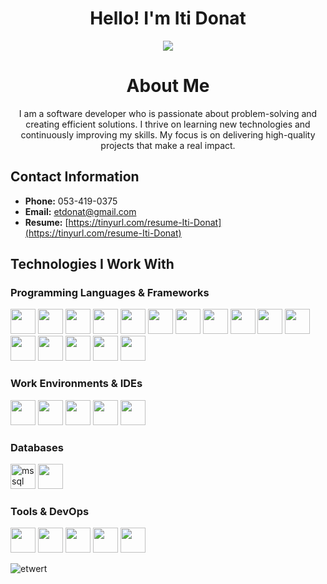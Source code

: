 <h1 align="center">Hello! I'm Iti Donat</h1>
<!-- <h3 align="center">Fullstack Developer</h3> -->
<p align="center">
  <img src="https://readme-typing-svg.demolab.com?font=Fira+Code&pause=1000&color=F75C7E&center=true&vCenter=true&width=435&lines=Fullstack+Developer;" />
</p>

<h1 align="center">About Me</h1>
<p align="center">
I am a software developer who is passionate about problem-solving and creating efficient solutions. I thrive on learning new technologies and continuously improving my skills. My focus is on delivering high-quality projects that make a real impact.
</p>

## Contact Information
- **Phone:** 053-419-0375
- **Email:** etdonat@gmail.com
- **Resume:** [https://tinyurl.com/resume-Iti-Donat](https://tinyurl.com/resume-Iti-Donat)

## Technologies I Work With

### Programming Languages & Frameworks
<p>
<!--   אולי להוסיף כאן את ספרינג בוט -->
<img src="https://cdn.jsdelivr.net/gh/devicons/devicon@latest/icons/c/c-original.svg" width="40" height="40"/>
<img src="https://cdn.jsdelivr.net/gh/devicons/devicon@latest/icons/cplusplus/cplusplus-original.svg" width="40" height="40"/>
<img src="https://cdn.jsdelivr.net/gh/devicons/devicon@latest/icons/csharp/csharp-original.svg" width="40" height="40"/>
<img src="https://cdn.jsdelivr.net/gh/devicons/devicon@latest/icons/dot-net/dot-net-original-wordmark.svg" width="40" height="40"/>
<img src="https://cdn.jsdelivr.net/gh/devicons/devicon@latest/icons/java/java-original-wordmark.svg" width="40" height="40"/>
<img src="https://cdn.jsdelivr.net/gh/devicons/devicon@latest/icons/python/python-original-wordmark.svg" width="40" height="40"/>
<img src="https://cdn.jsdelivr.net/gh/devicons/devicon@latest/icons/typescript/typescript-original.svg" width="40" height="40"/>
<img src="https://cdn.jsdelivr.net/gh/devicons/devicon@latest/icons/javascript/javascript-original.svg" width="40" height="40"/>
<img src="https://cdn.jsdelivr.net/gh/devicons/devicon@latest/icons/react/react-original-wordmark.svg" width="40" height="40"/>
<img src="https://cdn.jsdelivr.net/gh/devicons/devicon@latest/icons/redux/redux-original.svg" width="40" height="40"/>
<img src="https://cdn.jsdelivr.net/gh/devicons/devicon@latest/icons/nodejs/nodejs-original-wordmark.svg" width="40" height="40"/>
<img src="https://cdn.jsdelivr.net/gh/devicons/devicon@latest/icons/mongoose/mongoose-original-wordmark.svg" width="40" height="40"/>
<img src="https://cdn.jsdelivr.net/gh/devicons/devicon@latest/icons/materialui/materialui-original.svg" width="40" height="40"/>
<img src="https://cdn.jsdelivr.net/gh/devicons/devicon@latest/icons/html5/html5-original-wordmark.svg" width="40" height="40"/>
<img src="https://cdn.jsdelivr.net/gh/devicons/devicon@latest/icons/css3/css3-original-wordmark.svg" width="40" height="40"/>
<img src="https://cdn.jsdelivr.net/gh/devicons/devicon@latest/icons/nestjs/nestjs-original.svg" width="40" height="40"/>
<!-- <img src="https://cdn.jsdelivr.net/gh/devicons/devicon@latest/icons/flask/flask-original-wordmark.svg" width="40" height="40"/> -->
</p>

### Work Environments & IDEs
<p>
<img src="https://cdn.jsdelivr.net/gh/devicons/devicon@latest/icons/visualstudio/visualstudio-original.svg" width="40" height="40"/>
<img src="https://cdn.jsdelivr.net/gh/devicons/devicon@latest/icons/vscode/vscode-original.svg" width="40" height="40"/>
<img src="https://cdn.jsdelivr.net/gh/devicons/devicon@latest/icons/pycharm/pycharm-original.svg" width="40" height="40"/>
<img src="https://cdn.jsdelivr.net/gh/devicons/devicon@latest/icons/eclipse/eclipse-original.svg" width="40" height="40"/>
<img src="https://cdn.jsdelivr.net/gh/devicons/devicon@latest/icons/linux/linux-original.svg" width="40" height="40"/>
</p>

### Databases
<p>
<!-- /*אולי להחליף לסמל מאותו אתר*/ -->
<img src="https://www.svgrepo.com/show/303229/microsoft-sql-server-logo.svg" alt="mssql" width="40" height="40"/>
<img src="https://cdn.jsdelivr.net/gh/devicons/devicon@latest/icons/mongodb/mongodb-original-wordmark.svg" width="40" height="40"/>
</p>

### Tools & DevOps
<p>
<img src="https://cdn.jsdelivr.net/gh/devicons/devicon@latest/icons/git/git-original.svg" width="40" height="40"/>
<img src="https://cdn.jsdelivr.net/gh/devicons/devicon@latest/icons/github/github-original.svg" width="40" height="40"/>
<img src="https://cdn.jsdelivr.net/gh/devicons/devicon@latest/icons/npm/npm-original-wordmark.svg" width="40" height="40"/>
<img src="https://cdn.jsdelivr.net/gh/devicons/devicon@latest/icons/postman/postman-original.svg" width="40" height="40"/>
<img src="https://cdn.jsdelivr.net/gh/devicons/devicon@latest/icons/eslint/eslint-plain-wordmark.svg" width="40" height="40"/>
</p>
<img align="center" src="https://github-readme-stats.vercel.app/api/top-langs?username=etwert&show_icons=true&locale=en&layout=compact" alt="etwert" />

<!-- <details>
  <summary>Most Used Languages</summary>
  <p>
    <img align="center" src="https://github-readme-stats.vercel.app/api/top-langs?username=etwert&show_icons=true&locale=en&layout=compact" alt="etwert" />
  </p>
</details>
<details>
  <summary>GitHub Stats</summary>
  <p>
    <img align="center" src="https://github-readme-stats.vercel.app/api?username=etwert&show_icons=true&locale=en" alt="etwert" />
  </p>
</details>
<details>
  <summary>Streak Stats</summary>
  <p>
    <img align="center" src="https://github-readme-streak-stats.herokuapp.com/?user=etwert&" alt="etwert" />
  </p>
</details> -->
